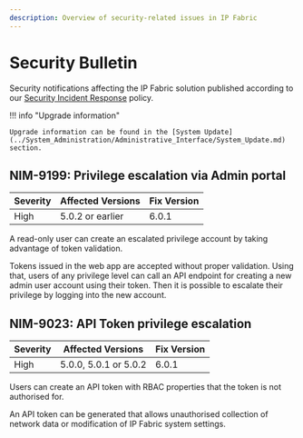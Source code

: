 ```yaml
---
description: Overview of security-related issues in IP Fabric
---
```


# Security Bulletin

Security notifications affecting the IP Fabric solution published according to our [Security Incident Response](security_incidents.md) policy.

!!! info "Upgrade information"

    Upgrade information can be found in the [System Update](../System_Administration/Administrative_Interface/System_Update.md) section.

## NIM-9199: Privilege escalation via Admin portal

| Severity | Affected Versions | Fix Version |
| -------- | ----------------- | ----------- |
| High     | 5.0.2 or earlier  | 6.0.1       |

A read-only user can create an escalated privilege account by taking advantage of token validation.

Tokens issued in the web app are accepted without proper validation. Using that, users of any privilege level can call an API endpoint for creating a new admin user account using their token. Then it is possible to escalate their privilege by logging into the new account.

## NIM-9023: API Token privilege escalation

| Severity | Affected Versions     | Fix Version |
| -------- | --------------------- | ----------- |
| High     | 5.0.0, 5.0.1 or 5.0.2 | 6.0.1       |

Users can create an API token with RBAC properties that the token is not authorised for.

An API token can be generated that allows unauthorised collection of network data or modification of IP Fabric system settings.
